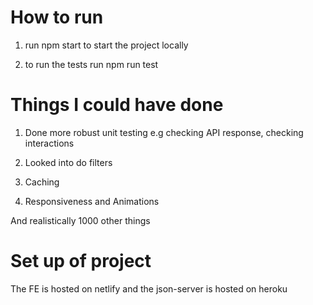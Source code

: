 # How to run

1) run npm start to start the project locally

2) to run the tests run npm run test

# Things I could have done

1) Done more robust unit testing e.g checking API response, checking interactions

2) Looked into do filters

3) Caching

4) Responsiveness and Animations

And realistically 1000 other things

# Set up of project

The FE is hosted on netlify and the json-server is hosted on heroku
